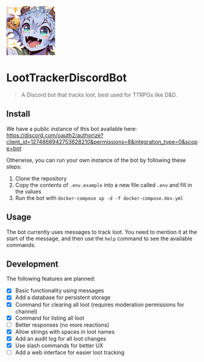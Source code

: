 <img src="avatar.png" width="128" height="128">

# LootTrackerDiscordBot

> A Discord bot that tracks loot, best used for TTRPGs like D&D.

## Install

We have a public instance of this bot available here: https://discord.com/oauth2/authorize?client_id=1274868942753628210&permissions=8&integration_type=0&scope=bot

Otherwise, you can run your own instance of the bot by following these steps:

1. Clone the repository
2. Copy the contents of `.env.example` into a new file called `.env` and fill in the values
3. Run the bot with `docker-compose up -d -f docker-compose.dev.yml`

## Usage

The bot currently uses messages to track loot. You need to mention it at the start of the message, and then use the `help` command to see the available commands.

## Development

The following features are planned:

- [x] Basic functionality using messages
- [x] Add a database for persistent storage
- [x] Command for clearing all loot (requires moderation permissions for channel)
- [x] Command for listing all loot
- [ ] Better responses (no more reactions)
- [x] Allow strings with spaces in loot names
- [x] Add an audit log for all loot changes
- [x] Use slash commands for better UX
- [ ] Add a web interface for easier loot tracking
